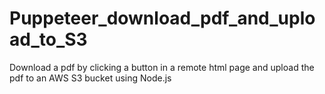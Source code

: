 # Puppeteer_download_pdf_and_upload_to_S3

Download a pdf by clicking a button in a remote html page and upload the pdf to an AWS S3 bucket using Node.js